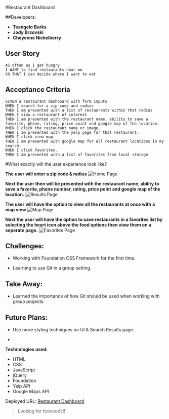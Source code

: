 #Restaurant Dashboard 

##Developers: 
* **Teangelo Burks**
* **Jody Brzovski**
* **Cheyenne Nickelberry**


## User Story

```
AS often as I get hungry
I WANT to find restaurants near me 
SO THAT I can decide where I want to eat
```

## Acceptance Criteria

```
GIVEN a restaurant dashboard with form inputs
WHEN I search for a zip code and radius
THEN I am presented with a list of restaurants within that radius
WHEN I view a restaurant of interest
THEN I am presented with the restaurant name, ability to save a favorite, phone, rating, price point and google map of the location.
WHEN I click the restaurant name or image.
THEN I am presented with the yelp page for that restaurant.
WHEN I click view map.
THEN I am presented with google map for all restaurant locations in my search.
WHEN I click favorites.
THEN I am presented with a list of favorites from local storage.
```

#What exactly will the user experience look like?

**The user will enter a zip code & radius**
![Home Page](images/search.gif)

**Next the user then will be presented with the restaurant name, ability to save a favorite, phone number, rating, price point and google map of the location.**
![Results Page](images/results.gif)

**The user will have the option to view all the restaurants at once with a map view**
![Map Page](images/map.gif)

**Next the user will have the option to save restaurants in a favorites list by selecting the heart icon above the food options then view them on a seperate page.**
![Favorites Page](images/favorites.gif)


## Challenges:

* Working with Foundation CSS Framework for the first time.

* Learning to use Git in a group setting. 

## Take Away:

* Learned the importance of how Git should be used when working with group projects.

## Future Plans:

* Use more styling techniques on UI & Search Results page.

* 

**Technologies used:**
* HTML
* CSS
* JavaScript
* jQuery
* Foundation
* Yelp API
* Google Maps API



Deployed URL: [Restaurant Dashboard]()

>Looking for foooood?!!
